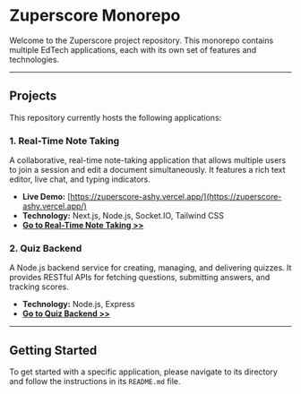# Zuperscore Monorepo

Welcome to the Zuperscore project repository. This monorepo contains multiple EdTech applications, each with its own set of features and technologies.

---

## Projects

This repository currently hosts the following applications:

### 1. Real-Time Note Taking

A collaborative, real-time note-taking application that allows multiple users to join a session and edit a document simultaneously. It features a rich text editor, live chat, and typing indicators.

- **Live Demo:** [https://zuperscore-ashy.vercel.app/](https://zuperscore-ashy.vercel.app/)
- **Technology:** Next.js, Node.js, Socket.IO, Tailwind CSS
- **[Go to Real-Time Note Taking >>](./Real-Time-Note-Taking/README.md)**

### 2. Quiz Backend

A Node.js backend service for creating, managing, and delivering quizzes. It provides RESTful APIs for fetching questions, submitting answers, and tracking scores.

- **Technology:** Node.js, Express
- **[Go to Quiz Backend >>](./Quiz%20Backend/README.md)**

---

## Getting Started

To get started with a specific application, please navigate to its directory and follow the instructions in its `README.md` file.
